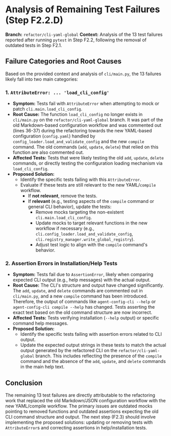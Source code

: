 # Analysis of Remaining Test Failures (Step F2.2.D)

**Branch:** `refactor/cli-yaml-global`
**Context:** Analysis of the 13 test failures reported after running `pytest` in Step F2.2, following the removal of outdated tests in Step F2.1.

## Failure Categories and Root Causes

Based on the provided context and analysis of `cli/main.py`, the 13 failures likely fall into two main categories:

### 1. `AttributeError: ... 'load_cli_config'`

*   **Symptom:** Tests fail with `AttributeError` when attempting to mock or patch `cli.main.load_cli_config`.
*   **Root Cause:** The function `load_cli_config` no longer exists in `cli/main.py` on the `refactor/cli-yaml-global` branch. It was part of the old Markdown-based configuration workflow and was commented out (lines 36-37) during the refactoring towards the new YAML-based configuration (`config.yaml`) handled by `config_loader.load_and_validate_config` and the new `compile` command. The old commands (`add`, `update`, `delete`) that relied on this function are also commented out.
*   **Affected Tests:** Tests that were likely testing the old `add`, `update`, `delete` commands, or directly testing the configuration loading mechanism via `load_cli_config`.
*   **Proposed Solution:**
    *   Identify the specific tests failing with this `AttributeError`.
    *   Evaluate if these tests are still relevant to the new YAML/`compile` workflow.
        *   If **not relevant**, remove the tests.
        *   If **relevant** (e.g., testing aspects of the `compile` command or general CLI behavior), update the tests:
            *   Remove mocks targeting the non-existent `cli.main.load_cli_config`.
            *   Update mocks to target relevant functions in the new workflow if necessary (e.g., `cli.config_loader.load_and_validate_config`, `cli.registry_manager.write_global_registry`).
            *   Adjust test logic to align with the `compile` command's behavior.

### 2. Assertion Errors in Installation/Help Tests

*   **Symptom:** Tests fail due to `AssertionError`, likely when comparing expected CLI output (e.g., help messages) with the actual output.
*   **Root Cause:** The CLI's structure and output have changed significantly. The `add`, `update`, and `delete` commands are commented out in `cli/main.py`, and a new `compile` command has been introduced. Therefore, the output of commands like `agent-config-cli --help` or `agent-config-cli compile --help` has changed. Tests asserting the exact text based on the old command structure are now incorrect.
*   **Affected Tests:** Tests verifying installation (`--help` output) or specific command help messages.
*   **Proposed Solution:**
    *   Identify the specific tests failing with assertion errors related to CLI output.
    *   Update the expected output strings in these tests to match the actual output generated by the refactored CLI on the `refactor/cli-yaml-global` branch. This includes reflecting the presence of the `compile` command and the absence of the `add`, `update`, and `delete` commands in the main help text.

## Conclusion

The remaining 13 test failures are directly attributable to the refactoring work that replaced the old Markdown/JSON configuration workflow with the new YAML/compile workflow. The primary issues are outdated mocks pointing to removed functions and outdated assertions expecting the old CLI command structure and output. The next step (F2.3) should involve implementing the proposed solutions: updating or removing tests with `AttributeError`s and correcting assertions in help/installation tests.
